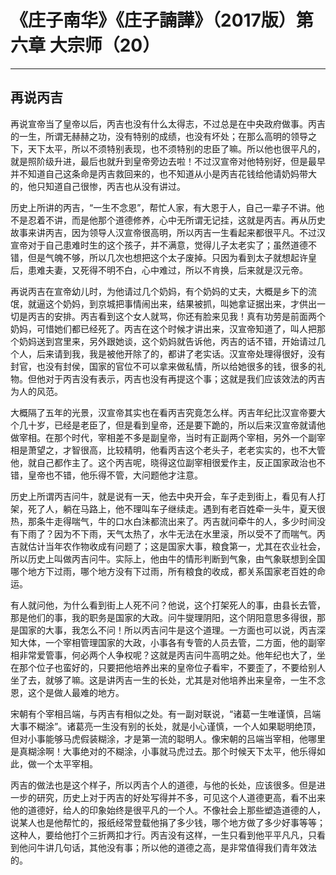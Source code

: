 # 《庄子南华》《庄子諵譁》（2017版）第六章 大宗师（20）

------

## 再说丙吉

再说宣帝当了皇帝以后，丙吉也没有什么太得志，不过总是在中央政府做事。丙吉的一生，所谓无赫赫之功，没有特别的成绩，也没有坏处；在那么高明的领导之下，天下太平，所以不须特别表现，也不须特别的忠臣了嘛。所以他也很平凡的，就是照阶级升进，最后也就升到皇帝旁边去啦！不过汉宣帝对他特别好，但是最早并不知道自己这条命是丙吉救回来的，也不知道从小是丙吉花钱给他请奶妈带大的，他只知道自己很惨，丙吉也从没有讲过。

历史上所讲的丙吉，“一生不念恩”，帮忙人家，有大恩于人，自己一辈子不讲。他不是忍着不讲，而是他那个道德修养，心中无所谓无记挂，这就是丙吉。再从历史故事来讲丙吉，因为领导人汉宣帝很高明，所以丙吉一生看起来都很平凡。不过汉宣帝对于自己患难时生的这个孩子，并不满意，觉得儿子太老实了；虽然道德不错，但是气魄不够，所以几次也想把这个太子废掉。只因为看到太子就想起许皇后，患难夫妻，又死得不明不白，心中难过，所以不肯换，后来就是汉元帝。

再说丙吉在宣帝幼儿时，为他请过几个奶妈，有个奶妈的丈夫，大概是乡下的流氓，就逼这个奶妈，到京城把事情闹出来，结果被抓，叫她拿证据出来，才供出一切是丙吉的安排。丙吉看到这个女人就骂，你还有脸来见我！真有功劳是前面两个奶妈，可惜她们都已经死了。丙吉在这个时候才讲出来，汉宣帝知道了，叫人把那个奶妈送到宫里来，另外跟她谈，这个奶妈就告诉他，丙吉的话不错，开始请过几个人，后来请到我，我是被他开除了的，都讲了老实话。汉宣帝处理得很好，没有封官，也没有封侯，国家的官位不可以拿来做私情，所以给她很多的钱，很多的礼物。但他对于丙吉没有表示，丙吉也没有再提这个事；这就是我们应该效法的丙吉为人的风范。

大概隔了五年的光景，汉宣帝其实也在看丙吉究竟怎么样。丙吉年纪比汉宣帝要大个几十岁，已经是老臣了，但是看到皇帝，还是要下跪的，所以后来汉宣帝就请他做宰相。在那个时代，宰相差不多是副皇帝，当时有正副两个宰相，另外一个副宰相是萧望之，才智很高，比较精明，他看丙吉这个老头子，老老实实的，也不大管他，就自己都作主了。这个丙吉呢，晓得这位副宰相很爱作主，反正国家政治也不错，皇帝也不错，他乐得不管，大问题他才注意。

历史上所谓丙吉问牛，就是说有一天，他去中央开会，车子走到街上，看见有人打架，死了人，躺在马路上，他不理叫车子继续走。遇到有老百姓牵一头牛，夏天很热，那条牛走得喘气，牛的口水白沬都流出来了。丙吉就问牵牛的人，多少时间没有下雨了？因为不下雨，天气太热了，水牛无法在水里滚，所以受不了而喘气。丙吉就估计当年农作物收成有问题了；这是国家大事，粮食第一，尤其在农业社会，所以历史上叫做丙吉问牛。实际上，他由牛的情形判断到气象，由气象联想到全国哪个地方下过雨，哪个地方没有下过雨，所有粮食的收成，都关系国家老百姓的命运。

有人就问他，为什么看到街上人死不问？他说，这个打架死人的事，由县长去管，那是他们的事，我的职务是国家的大政。问牛燮理阴阳，这个阴阳意思多得很，那是国家的大事，我怎么不问！所以丙吉问牛是这个道理。一方面也可以说，丙吉深知大体，一个宰相管理国家的大政，小事各有专管的人员去管，二方面，他的副宰相非常爱管事，何必两个人争权呢？这就是丙吉问牛高明之处。他年纪也大了，坐在那个位子也蛮好的，只要把他培养出来的皇帝位子看牢，不要歪了，不要给别人坐了去，就够了嘛。这是讲丙吉一生的长处，尤其是对他培养出来皇帝，一生不念恩，这个是做人最难的地方。

宋朝有个宰相吕端，与丙吉有相似之处。有一副对联说，“诸葛一生唯谨慎，吕端大事不糊涂”。诸葛亮一生没有别的长处，就是小心谨慎，一个人如果聪明绝顶，但对小事能够马虎假装糊涂，才是第一流的聪明人。像宋朝的吕端当宰相，他哪里是真糊涂啊！大事绝对的不糊涂，小事就马虎过去。那个时候天下太平，他乐得如此，做一个太平宰相。

丙吉的做法也是这个样子，所以丙吉个人的道德，与他的长处，应该很多。但是进一步的研究，历史上对于丙吉的好处写得并不多，可见这个人道德更高，看不出来他的道德好，给人的印象始终是很平凡的一个人。不像社会上那些塑造道德的人，说某人也是他帮忙的，报纸经常登载他捐了多少钱，哪个地方做了多少好事等等；这种人，要给他打个三折两扣才行。丙吉没有这样，一生只看到他平平凡凡，只看到他问牛讲几句话，其他没有事；所以他的道德之高，是非常值得我们青年效法的。